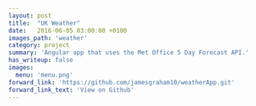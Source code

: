```yaml
---
layout: post
title:  "UK Weather"
date:   2016-06-05 03:00:00 +0100
images_path: 'weather'
category: project
summary: 'Angular app that uses the Met Office 5 Day Forecast API.'
has_writeup: false
images:
  menu: 'menu.png'
forward_link: 'https://github.com/jamesgraham10/weatherApp.git'
forward_link_text: 'View on Github'
---
```

